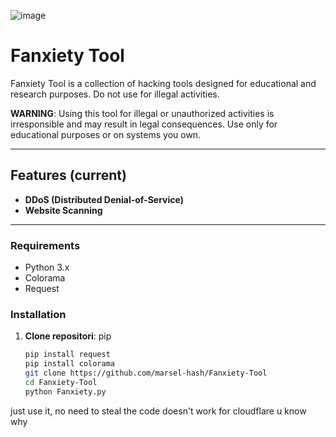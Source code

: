 ![image](https://github.com/user-attachments/assets/dc0ff354-facf-40fd-9cac-24fa136c8800)



# Fanxiety Tool  

Fanxiety Tool is a collection of hacking tools designed for educational and research purposes. Do not use for illegal activities.

**WARNING**: Using this tool for illegal or unauthorized activities is irresponsible and may result in legal consequences. Use only for educational purposes or on systems you own.  

---

## Features (current)
- **DDoS (Distributed Denial-of-Service)**
- **Website Scanning**

---

### Requirements 
- Python 3.x
- Colorama
- Request

### Installation
1. **Clone repositori**:
   pip
   ```bash
   pip install request
   pip install colorama
   git clone https://github.com/marsel-hash/Fanxiety-Tool
   cd Fanxiety-Tool
   python Fanxiety.py

just use it, no need to steal the code
doesn't work for cloudflare u know why
